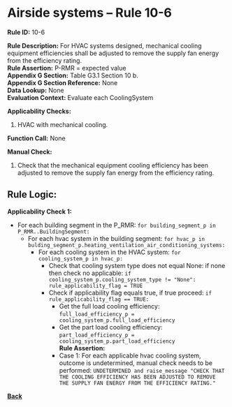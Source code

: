 # Airside systems – Rule 10-6

**Rule ID:** 10-6
 
**Rule Description:** For HVAC systems designed, mechanical cooling equipment efficiencies shall be adjusted to remove the supply fan energy from the efficiency rating.  
**Rule Assertion:** P-RMR = expected value                                            
**Appendix G Section:** Table G3.1 Section 10 b.  
**Appendix G Section Reference:** None  
**Data Lookup:** None  
**Evaluation Context:** Evaluate each CoolingSystem  

**Applicability Checks:** 

1. HVAC with mechanical cooling.

**Function Call:** None

**Manual Check:** 

 1. Check that the mechanical equipment cooling efficiency has been adjusted to remove the supply fan energy from the efficiency rating. 

## Rule Logic:  
**Applicability Check 1:** 
- For each building segment in the P_RMR: `for building_segment_p in P_RMR..BuildingSegment:`
    - For each hvac system in the building segment: `for hvac_p in bulding_segment_p.heating_ventilation_air_conditioning_systems:`
        - For each cooling system in the HVAC system: `for cooling_system_p in hvac_p:`
            - Check that cooling system type does not equal None: if none then check no applicable: `if cooling_system_p.cooling_system_type != "None": rule_applicability_flag = TRUE`
            - Check if applicability flag equals true, if true proceed: `if rule_applicability_flag == TRUE:`
                - Get the full load cooling efficiency: `full_load_efficiency_p = cooling_system_p.full_load_efficiency`
                - Get the part load cooling efficiency: `part_load_efficiency_p = cooling_system_p.part_load_efficiency`  
                **Rule Assertion:**
                - Case 1: For each applicable hvac cooling system, outcome is undetermined, manual check needs to be performed: `UNDETERMINED and raise_message "CHECK THAT THE COOLING EFFICIENCY HAS BEEN ADJUSTED TO REMOVE THE SUPPLY FAN ENERGY FROM THE EFFICIENCY RATING."` 

 **[Back](../_toc.md)**
